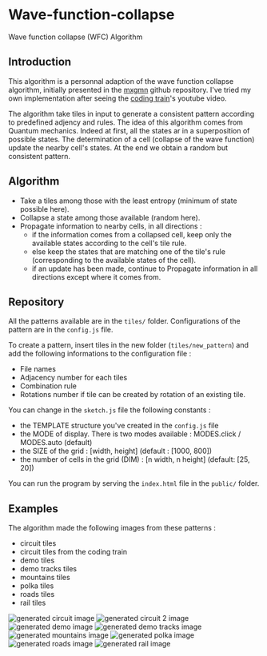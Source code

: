 # Wave-function-collapse
Wave function collapse (WFC) Algorithm 

## Introduction

This algorithm is a personnal adaption of the wave function collapse algorithm, initially presented in the [mxgmn](https://github.com/mxgmn/WaveFunctionCollapse) github repository.
I've tried my own implementation after seeing the [coding train](https://www.youtube.com/watch?v=rI_y2GAlQFM)'s youtube video.

The algorithm take tiles in input to generate a consistent pattern according to predefined adjency and rules. The idea of this algorithm comes from Quantum mechanics. Indeed at first, all the states ar in a superposition of possible states. The determination of a cell (collapse of the wave function) update the nearby cell's states. At the end we obtain a random but consistent pattern.

## Algorithm

- Take a tiles among those with the least entropy (minimum of state possible here).
- Collapse a state among those available (random here).
- Propagate information to nearby cells, in all directions :
  - if the information comes from a collapsed cell, keep only the available states according to the cell's tile rule.
  - else keep the states that are matching one of the tile's rule (corresponding to the available states of the cell).
  - if an update has been made, continue to Propagate information in all directions except where it comes from.


## Repository

All the patterns available are in the `tiles/` folder. 
Configurations of the pattern are in the `config.js` file.

To create a pattern, insert tiles in the new folder (`tiles/new_pattern`) and add the following informations to the configuration file : 
- File names 
- Adjacency number for each tiles 
- Combination rule 
- Rotations number if tile can be created by rotation of an existing tile.

You can change in the `sketch.js` file the following constants :
- the TEMPLATE structure you've created in the `config.js` file
- the MODE of display. There is two modes available : MODES.click / MODES.auto (default) 
- the SIZE of the grid : [width, height] (default : [1000, 800])
- the number of cells in the grid (DIM) : [n width, n height] (default: [25, 20])

You can run the program by serving the `index.html` file in the `public/` folder.

## Examples

The algorithm made the following images from these patterns :
- circuit tiles
- circuit tiles from the coding train
- demo tiles
- demo tracks tiles
- mountains tiles
- polka tiles
- roads tiles
- rail tiles

![generated circuit image](/doc/images/circuit.png)
![generated circuit 2 image](/doc/images/circuit_2.png)
![generated demo image](/doc/images/demo.png)
![generated demo tracks image](/doc/images/demo_tracks.png)
![generated mountains image](/doc/images/mountains.png)
![generated polka image](/doc/images/polka.png)
![generated roads image](/doc/images/roads.png)
![generated rail image](/doc/images/rail.png)
